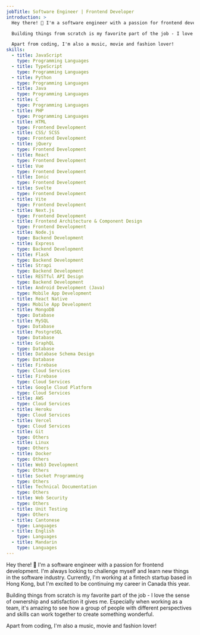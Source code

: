 ```yaml
---
jobTitle: Software Engineer | Frontend Developer
introduction: >
  Hey there! 👋 I'm a software engineer with a passion for frontend development. I'm always looking to challenge myself and learn new things in the software industry. Currently, I'm working at a fintech startup based in Hong Kong, but I'm excited to be continuing my career in Canada this year.

  Building things from scratch is my favorite part of the job - I love the sense of ownership and satisfaction it gives me. Especially when working as a team, it's amazing to see how a group of people with different perspectives and skills can work together to create something wonderful.

  Apart from coding, I'm also a music, movie and fashion lover!
skills:
  - title: JavaScript
    type: Programming Languages
  - title: TypeScript
    type: Programming Languages
  - title: Python
    type: Programming Languages
  - title: Java
    type: Programming Languages
  - title: C
    type: Programming Languages
  - title: PHP
    type: Programming Languages
  - title: HTML
    type: Frontend Development
  - title: CSS/ SCSS
    type: Frontend Development
  - title: jQuery
    type: Frontend Development
  - title: React
    type: Frontend Development
  - title: Vue
    type: Frontend Development
  - title: Ionic
    type: Frontend Development
  - title: Svelte
    type: Frontend Development
  - title: Vite
    type: Frontend Development
  - title: Next.js
    type: Frontend Development
  - title: Frontend Architecture & Component Design
    type: Frontend Development
  - title: Node.js
    type: Backend Development
  - title: Express
    type: Backend Development
  - title: Flask
    type: Backend Development
  - title: Strapi
    type: Backend Development
  - title: RESTful API Design
    type: Backend Development
  - title: Android Development (Java)
    type: Mobile App Development
  - title: React Native
    type: Mobile App Development
  - title: MongoDB
    type: Database
  - title: MySQL
    type: Database
  - title: PostgreSQL
    type: Database
  - title: GraphQL
    type: Database
  - title: Database Schema Design
    type: Database
  - title: Firebase
    type: Cloud Services
  - title: Firebase
    type: Cloud Services
  - title: Google Cloud Platform
    type: Cloud Services
  - title: AWS
    type: Cloud Services
  - title: Heroku
    type: Cloud Services
  - title: Vercel
    type: Cloud Services
  - title: Git
    type: Others
  - title: Linux
    type: Others
  - title: Docker
    type: Others
  - title: Web3 Development
    type: Others
  - title: Socket Programming
    type: Others
  - title: Technical Documentation
    type: Others
  - title: Web Security
    type: Others
  - title: Unit Testing
    type: Others
  - title: Cantonese
    type: Languages
  - title: English
    type: Languages
  - title: Mandarin
    type: Languages
---
```


Hey there! 👋 I'm a software engineer with a passion for frontend development. I'm always looking to challenge myself and learn new things in the software industry. Currently, I'm working at a fintech startup based in Hong Kong, but I'm excited to be continuing my career in Canada this year.

Building things from scratch is my favorite part of the job - I love the sense of ownership and satisfaction it gives me. Especially when working as a team, it's amazing to see how a group of people with different perspectives and skills can work together to create something wonderful.

Apart from coding, I'm also a music, movie and fashion lover!

